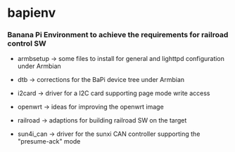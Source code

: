 # bapienv

### Banana Pi Environment to achieve the requirements for railroad control SW

- armbsetup -> some files to install for general and lighttpd configuration under Armbian

- dtb -> corrections for the BaPi device tree under Armbian

- i2card -> driver for a I2C card supporting page mode write access

- openwrt -> ideas for improving the openwrt image

- railroad -> adaptions for building railroad SW on the target

- sun4i_can -> driver for the sunxi CAN controller supporting the "presume-ack" mode

